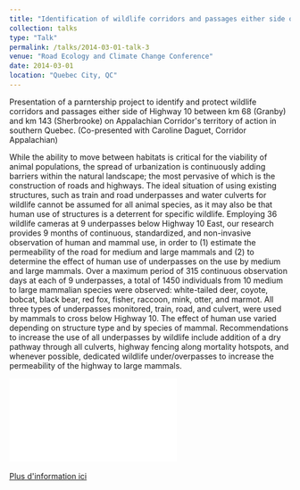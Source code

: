 ```yaml
---
title: "Identification of wildlife corridors and passages either side of highway 10 (Estrie and Monteregie Est regions, Southern QC)"
collection: talks
type: "Talk"
permalink: /talks/2014-03-01-talk-3
venue: "Road Ecology and Climate Change Conference"
date: 2014-03-01
location: "Quebec City, QC"
---
```

Presentation of a parntership project to identify and protect wildlife corridors and passages either side of Highway 10 between km 68 (Granby) and km 143 (Sherbrooke) on Appalachian Corridor's territory of action in southern Quebec. (Co-presented with Caroline Daguet, Corridor Appalachian)

While the ability to move between habitats is critical for the viability of animal
populations, the spread of urbanization is continuously adding barriers within the natural
landscape; the most pervasive of which is the construction of roads and highways. The
ideal situation of using existing structures, such as train and road underpasses and
water culverts for wildlife cannot be assumed for all animal species, as it may also be
that human use of structures is a deterrent for specific wildlife. Employing 36 wildlife
cameras at 9 underpasses below Highway 10 East, our research provides 9 months of
continuous, standardized, and non-invasive observation of human and mammal use, in
order to (1) estimate the permeability of the road for medium and large mammals and
(2) to determine the effect of human use of underpasses on the use by medium and
large mammals. Over a maximum period of 315 continuous observation days at each of
9 underpasses, a total of 1450 individuals from 10 medium to large mammalian species
were observed: white-tailed deer, coyote, bobcat, black bear, red fox, fisher, raccoon,
mink, otter, and marmot. All three types of underpasses monitored, train, road, and
culvert, were used by mammals to cross below Highway 10. The effect of human use
varied depending on structure type and by species of mammal. Recommendations to
increase the use of all underpasses by wildlife include addition of a dry pathway through
all culverts, highway fencing along mortality hotspots, and whenever possible, dedicated
wildlife under/overpasses to increase the permeability of the highway to large mammals.

![](/files/PassagesPoster_EN.pdf)

[Plus d'information ici](http://www.corridorappalachien.ca/en/appalachian-corridor-and-partners-work-to-keep-wildlife-off-the-roads/)

